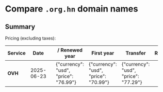 # Compare `.org.hn` domain names

## Summary

Pricing (excluding taxes):

| Service | Date |  | / Renewed year | First year | Transfer | Restoration |
|--|--|--|--|--|--|--|
| **OVH** | 2025-06-23 |  | {"currency": "usd", "price": "76.99"} | {"currency": "usd", "price": "70.99"} | {"currency": "usd", "price": "77.29"} |  |
